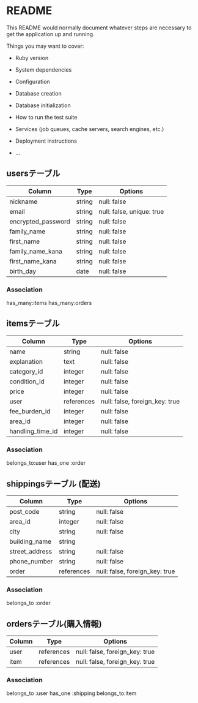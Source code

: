 # README

This README would normally document whatever steps are necessary to get the
application up and running.

Things you may want to cover:

* Ruby version

* System dependencies

* Configuration

* Database creation

* Database initialization

* How to run the test suite

* Services (job queues, cache servers, search engines, etc.)

* Deployment instructions

* ...

## usersテーブル

|       Column       |    Type    |         Options           |
| -------------------| ---------- | ------------------------  |
| nickname           | string     | null: false               |
| email              | string     | null: false, unique: true |
| encrypted_password | string     | null: false               |
| family_name        | string     | null: false               |
| first_name         | string     | null: false               |
| family_name_kana   | string     | null: false               |
| first_name_kana    | string     | null: false               |
| birth_day	         | date       | null: false               |

### Association
has_many:items
has_many:orders


## itemsテーブル

|     Column      | Type       | Options                        |
| --------------- | ---------- | ------------------------------ |
| name            | string     | null: false                    |
| explanation     | text       | null: false                    |#説明
| category_id     | integer    | null: false                    |
| condition_id    | integer    | null: false                    |#状態
| price           | integer    | null: false                    |
| user            | references | null: false, foreign_key: true |#出品者
| fee_burden_id   | integer	   | null: false                    |#配送料負担
| area_id         | integer    | null: false                    |#地域
| handling_time_id| integer    | null: false                    |#お届けまでの日数

### Association
belongs_to:user
has_one :order


## shippingsテーブル (配送)
|       Column       |    Type        |               Options           |
| -------------------| -------------  | --------------------------------|
| post_code          | string         | null: false                     | #郵便番号
| area_id            | integer         | null: false                    | #県
| city               | string         | null: false                     | #市区町村
| building_name      | string         |                                 |#建物名
| street_address     | string         | null: false                     |#番地
| phone_number       | string         | null: false                     | #電話番号
| order              | references     | null: false, foreign_key: true  |

### Association
belongs_to :order

## ordersテーブル(購入情報)

|    Column    | Type       |      Options                   |
| -------------| ---------- | -------------------------------|
| user         | references | null: false, foreign_key: true |
| item    	   | references | null: false, foreign_key: true |

### Association
belongs_to :user
has_one :shipping
belongs_to:item






